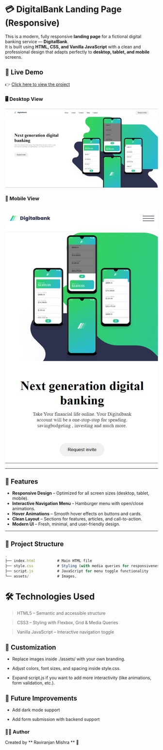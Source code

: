 # 💳 DigitalBank Landing Page (Responsive)

This is a modern, fully responsive **landing page** for a fictional digital banking service — **DigitalBank**.  
It is built using **HTML, CSS, and Vanilla JavaScript** with a clean and professional design that adapts perfectly to **desktop, tablet, and mobile** screens.
## 🚀 Live Demo

👉 [Click here to view the project](https://raviranjanmishra01.github.io/html_css_projects/04-Digital-banking-page)
### 🖥️ Desktop View  
![Desktop Preview](./assets/post/desktop.png)

### 📱 Mobile View  
![Mobile Preview](./assets/post/phone.png)

---

## 🚀 Features

- **Responsive Design** – Optimized for all screen sizes (desktop, tablet, mobile).  
- **Interactive Navigation Menu** – Hamburger menu with open/close animations.  
- **Hover Animations** – Smooth hover effects on buttons and cards.  
- **Clean Layout** – Sections for features, articles, and call-to-action.  
- **Modern UI** – Fresh, minimal, and user-friendly design.  

---

## 📂 Project Structure
```js
.
├── index.html          # Main HTML file
├── style.css           # Styling (with media queries for responsiveness)
├── script.js           # JavaScript for menu toggle functionality
└── assets/             # Images, 
```
# 🛠️ Technologies Used
> HTML5 – Semantic and accessible structure

> CSS3 – Styling with Flexbox, Grid & Media Queries

> Vanilla JavaScript – Interactive navigation toggle

## 🎨 Customization
- Replace images inside ./assets/ with your own branding.

- Adjust colors, font sizes, and spacing inside style.css.

- Expand script.js if you want to add more interactivity (like animations, form validation, etc.).

## 📅 Future Improvements
 - Add dark mode support

 - Add form submission with backend support

### 👨‍💻 Author
Created by ** Raviranjan Mishra ** 🚀
